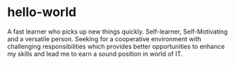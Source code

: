 # hello-world
A fast learner who picks up new things quickly. Self-learner, Self-Motivating and a versatile person. Seeking for a cooperative environment with challenging responsibilities which provides better opportunities to enhance my skills and lead me to earn a sound position in world of IT.
